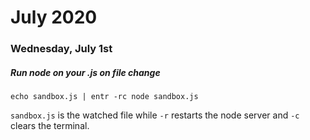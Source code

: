 # July 2020

### **Wednesday, July 1st**
##### Run node on your .js on file change
```
echo sandbox.js | entr -rc node sandbox.js
```
`sandbox.js` is the watched file while `-r` restarts the node server and `-c` clears the terminal.